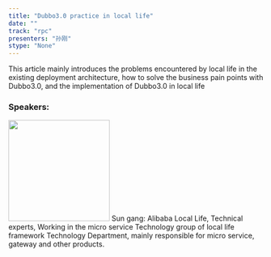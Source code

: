 ```yaml
---
title: "Dubbo3.0 practice in local life"
date: "" 
track: "rpc"
presenters: "孙刚"
stype: "None"
---
```

This article mainly introduces the problems encountered by local life in the existing deployment architecture, how to solve the business pain points with Dubbo3.0, and the implementation of Dubbo3.0 in local life
 ### Speakers: 
 <img src="images/speaker/1091.png" width="200" />
 Sun gang: Alibaba Local Life, Technical experts, Working in the micro service Technology group of local life framework Technology Department, mainly responsible for micro service, gateway and other products.
 